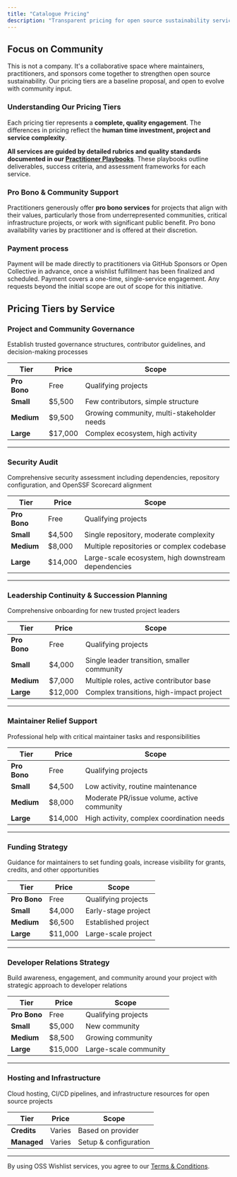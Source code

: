 ```yaml
---
title: "Catalogue Pricing"
description: "Transparent pricing for open source sustainability services. Fair rates that respect practitioner expertise and project needs."
---
```


<!-- 
  NOTE: Pricing values shown below are for display purposes.
  The source of truth for pricing data is in each service's frontmatter (src/content/services/*.md).
  When updating prices:
  1. Update the individual service file frontmatter (e.g., governance-setup.md)
  2. Update the corresponding table below to match
  This ensures pricing is consistent across the platform (catalog, wishlist form, fulfill page).
-->

## Focus on Community

This is not a company. It's a collaborative space where maintainers, practitioners, and sponsors come together to strengthen open source sustainability. Our pricing tiers are a baseline proposal, and open to evolve with community input.  


### Understanding Our Pricing Tiers

Each pricing tier represents a **complete, quality engagement**. The differences in pricing reflect the **human time investment, project and service complexity**. 

**All services are guided by detailed rubrics and quality standards documented in our [Practitioner Playbooks](/oss-wishlist-website/catalog)**. These playbooks outline deliverables, success criteria, and assessment frameworks for each service.  

### Pro Bono & Community Support

Practitioners generously offer **pro bono services** for projects that align with their values, particularly those from underrepresented communities, critical infrastructure projects, or work with significant public benefit. Pro bono availability varies by practitioner and is offered at their discretion.

### Payment process

Payment will be made directly to practitioners via GitHub Sponsors or Open Collective in advance, once a wishlist fulfillment has been finalized and scheduled. Payment covers a one-time, single-service engagement. Any requests beyond the initial scope are out of scope for this initiative.

## Pricing Tiers by Service

### Project and Community Governance

Establish trusted governance structures, contributor guidelines, and decision-making processes

| Tier | Price | Scope |
|------|-------|-------|
| **Pro Bono** | Free | Qualifying projects |
| **Small** | $5,500 | Few contributors, simple structure |
| **Medium** | $9,500 | Growing community, multi-stakeholder needs |
| **Large** | $17,000 | Complex ecosystem, high activity |

---

### Security Audit

Comprehensive security assessment including dependencies, repository configuration, and OpenSSF Scorecard alignment

| Tier | Price | Scope |
|------|-------|-------|
| **Pro Bono** | Free | Qualifying projects |
| **Small** | $4,500 | Single repository, moderate complexity |
| **Medium** | $8,000 | Multiple repositories or complex codebase |
| **Large** | $14,000 | Large-scale ecosystem, high downstream dependencies |

---

### Leadership Continuity & Succession Planning

Comprehensive onboarding for new trusted project leaders

| Tier | Price | Scope |
|------|-------|-------|
| **Pro Bono** | Free | Qualifying projects |
| **Small** | $4,000 | Single leader transition, smaller community |
| **Medium** | $7,000 | Multiple roles, active contributor base |
| **Large** | $12,000 | Complex transitions, high-impact project |

---

### Maintainer Relief Support

Professional help with critical maintainer tasks and responsibilities

| Tier | Price | Scope |
|------|-------|-------|
| **Pro Bono** | Free | Qualifying projects |
| **Small** | $4,500 | Low activity, routine maintenance |
| **Medium** | $8,000 | Moderate PR/issue volume, active community |
| **Large** | $14,000 | High activity, complex coordination needs |

---

### Funding Strategy

Guidance for maintainers to set funding goals, increase visibility for grants, credits, and other opportunities

| Tier | Price | Scope |
|------|-------|-------|
| **Pro Bono** | Free | Qualifying projects |
| **Small** | $4,000 | Early-stage project |
| **Medium** | $6,500 | Established project |
| **Large** | $11,000 | Large-scale project |

---

### Developer Relations Strategy

Build awareness, engagement, and community around your project with strategic approach to developer relations

| Tier | Price | Scope |
|------|-------|-------|
| **Pro Bono** | Free | Qualifying projects |
| **Small** | $5,000 | New community |
| **Medium** | $8,500 | Growing community |
| **Large** | $15,000 | Large-scale community |

---

### Hosting and Infrastructure

Cloud hosting, CI/CD pipelines, and infrastructure resources for open source projects

| Tier | Price | Scope |
|------|-------|-------|
| **Credits** | Varies | Based on provider |
| **Managed** | Varies | Setup & configuration |

---

By using OSS Wishlist services, you agree to our [Terms & Conditions](/oss-wishlist-website/terms).
